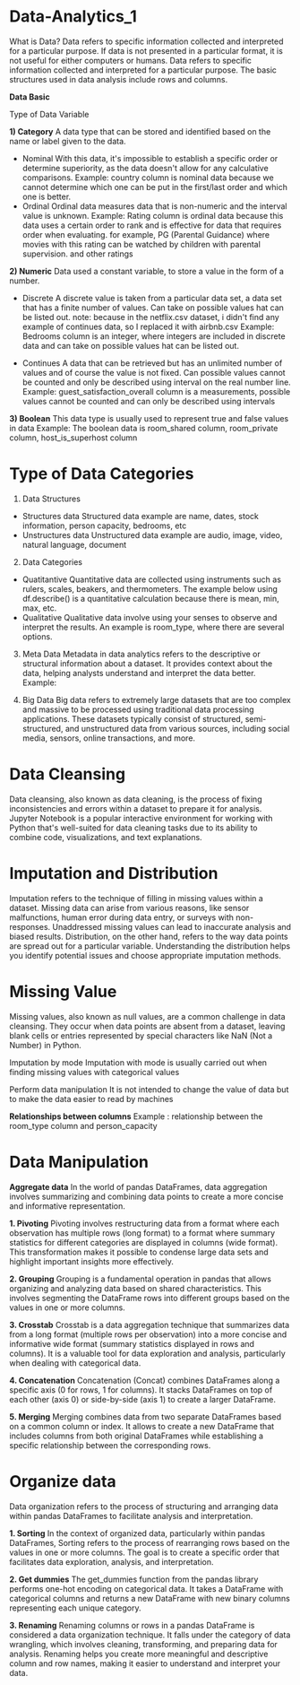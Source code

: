 # Data-Analytics_1
What is Data? Data refers to specific information collected and interpreted for a particular purpose. If data is not presented in a particular format, it is not useful for either computers or humans. Data refers to specific information collected and interpreted for a particular purpose. The basic structures used in data analysis include rows and columns.

**Data Basic**

Type of Data Variable

**1) Category**
A data type that can be stored and identified based on the name or label given to the data.

- Nominal
With this data, it's impossible to establish a specific order or determine superiority, as the data doesn't allow for any calculative comparisons. Example: country column is nominal data because we cannot determine which one can be put in the first/last order and which one is better.
- Ordinal
Ordinal data measures data that is non-numeric and the interval value is unknown. Example: Rating column is ordinal data because this data uses a certain order to rank and is effective for data that requires order when evaluating. for example, PG (Parental Guidance) where movies with this rating can be watched by children with parental supervision. and other ratings

**2) Numeric**
Data used a constant variable, to store a value in the form of a number.

- Discrete
A discrete value is taken from a particular data set, a data set that has a finite number of values. Can take on possible values hat can be listed out.
note:
because in the netflix.csv dataset, i didn't find any example of continues data, so I replaced it with airbnb.csv Example: Bedrooms column is an integer, where integers are included in discrete data and can take on possible values hat can be listed out.

- Continues
A data that can be retrieved but has an unlimited number of values and of course the value is not fixed. Can possible values cannot be counted and only be described using interval on the real number line. Example: guest_satisfaction_overall column is a measurements, possible values cannot be counted and can only be described using intervals

**3) Boolean**
This data type is usually used to represent true and false values in data Example: The boolean data is room_shared column, room_private column, host_is_superhost column

# Type of Data Categories
1) Data Structures
- Structures data
Structured data example are name, dates, stock information, person capacity, bedrooms, etc
- Unstructures data
Unstructured data example are audio, image, video, natural language, document

2) Data Categories
- Quatitantive
Quantitative data are collected using instruments such as rulers, scales, beakers, and thermometers. The example below using df.describe() is a quantitative calculation because there is mean, min, max, etc.
- Qualitative
Qualitative data involve using your senses to observe and interpret the results. An example is room_type, where there are several options.

3) Meta Data
Metadata in data analytics refers to the descriptive or structural information about a dataset. It provides context about the data, helping analysts understand and interpret the data better. Example:

4) Big Data
Big data refers to extremely large datasets that are too complex and massive to be processed using traditional data processing applications. These datasets typically consist of structured, semi-structured, and unstructured data from various sources, including social media, sensors, online transactions, and more.

# Data Cleansing
Data cleansing, also known as data cleaning, is the process of fixing inconsistencies and errors within a dataset to prepare it for analysis. Jupyter Notebook is a popular interactive environment for working with Python that's well-suited for data cleaning tasks due to its ability to combine code, visualizations, and text explanations.

# Imputation and Distribution
Imputation refers to the technique of filling in missing values within a dataset. Missing data can arise from various reasons, like sensor malfunctions, human error during data entry, or surveys with non-responses. Unaddressed missing values can lead to inaccurate analysis and biased results. Distribution, on the other hand, refers to the way data points are spread out for a particular variable. Understanding the distribution helps you identify potential issues and choose appropriate imputation methods.

# Missing Value
Missing values, also known as null values, are a common challenge in data cleansing. They occur when data points are absent from a dataset, leaving blank cells or entries represented by special characters like NaN (Not a Number) in Python.

Imputation by mode
Imputation with mode is usually carried out when finding missing values ​​with categorical values

Perform data manipulation
It is not intended to change the value of data but to make the data easier to read by machines

**Relationships between columns**
Example : relationship between the room_type column and person_capacity

# Data Manipulation
**Aggregate data**
In the world of pandas DataFrames, data aggregation involves summarizing and combining data points to create a more concise and informative representation.

**1. Pivoting**
Pivoting involves restructuring data from a format where each observation has multiple rows (long format) to a format where summary statistics for different categories are displayed in columns (wide format). This transformation makes it possible to condense large data sets and highlight important insights more effectively.

**2. Grouping**
Grouping is a fundamental operation in pandas that allows organizing and analyzing data based on shared characteristics. This involves segmenting the DataFrame rows into different groups based on the values in one or more columns.

**3. Crosstab**
Crosstab is a data aggregation technique that summarizes data from a long format (multiple rows per observation) into a more concise and informative wide format (summary statistics displayed in rows and columns). It is a valuable tool for data exploration and analysis, particularly when dealing with categorical data.

**4. Concatenation**
Concatenation (Concat) combines DataFrames along a specific axis (0 for rows, 1 for columns). It stacks DataFrames on top of each other (axis 0) or side-by-side (axis 1) to create a larger DataFrame.

**5. Merging**
Merging combines data from two separate DataFrames based on a common column or index. It allows to create a new DataFrame that includes columns from both original DataFrames while establishing a specific relationship between the corresponding rows.

# Organize data
Data organization refers to the process of structuring and arranging data within pandas DataFrames to facilitate analysis and interpretation.

**1. Sorting**
In the context of organized data, particularly within pandas DataFrames, Sorting refers to the process of rearranging rows based on the values in one or more columns. The goal is to create a specific order that facilitates data exploration, analysis, and interpretation.

**2. Get dummies**
The get_dummies function from the pandas library performs one-hot encoding on categorical data. It takes a DataFrame with categorical columns and returns a new DataFrame with new binary columns representing each unique category.

**3. Renaming**
Renaming columns or rows in a pandas DataFrame is considered a data organization technique. It falls under the category of data wrangling, which involves cleaning, transforming, and preparing data for analysis. Renaming helps you create more meaningful and descriptive column and row names, making it easier to understand and interpret your data.


